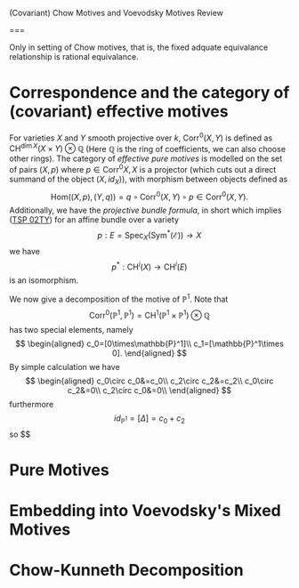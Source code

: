 (Covariant) Chow Motives and Voevodsky Motives Review

===

Only in setting of Chow motives, that is, the fixed adquate equivalance relationship is rational equivalance.

# Correspondence and the category of (covariant) effective motives

For varieties $X$ and $Y$ smooth projective over $k$, $\mathrm{Corr}^0(X,Y)$ is defined as $\mathrm{CH}^{\dim X}(X\times Y)\otimes\mathbb{Q}$ (Here $\mathbb{Q}$ is the ring of coefficients, we can also choose other rings). The category of *effective pure motives* is modelled on the set of pairs $(X,p)$ where $p\in\mathrm{Corr}^0{X,X}$ is a projector (which cuts out a direct summand of the object $(X,id_X)$), with morphism between objects defined as $$
  \mathrm{Hom}((X,p),(Y,q))=q\circ\mathrm{Corr}^0(X,Y)\circ p\in\mathrm{Corr}^0(X,Y).
$$
Additionally, we have the *projective bundle formula*, in short which implies ([TSP 02TY](https://stacks.math.columbia.edu/tag/02TY)) for an affine bundle over a variety $$
  p:E=\mathrm{Spec}_X(\mathrm{Sym}^*(\mathcal{E}))\rightarrow X
$$
we have $$
  p^*:\mathrm{CH}^i(X)\rightarrow\mathrm{CH}^i(E)
$$
is an isomorphism.

We now give a decomposition of the motive of $\mathbb{P}^1$. Note that $$
  \mathrm{Corr}^0(\mathbb{P}^1,\mathbb{P}^1)=\mathrm{CH}^1(\mathbb{P}^1\times\mathbb{P}^1)\otimes\mathbb{Q}
$$
has two special elements, namely $$
\begin{aligned}
  c_0=[0\times\mathbb{P}^1]\\
  c_1=[\mathbb{P}^1\times 0].
\end{aligned}
$$
By simple calculation we have $$
\begin{aligned}
  c_0\circ c_0&=c_0\\
  c_2\circ c_2&=c_2\\
  c_0\circ c_2&=0\\
  c_2\circ c_0&=0\\
\end{aligned}
$$
furthermore $$
  id_{\mathbb{P}^1}=[\Delta]=c_0+c_2
$$
so $$

# Pure Motives

# Embedding into Voevodsky's Mixed Motives


# Chow-Kunneth Decomposition 